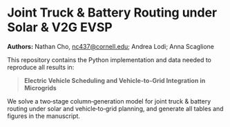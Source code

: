 # Joint Truck & Battery Routing under Solar & V2G EVSP

**Authors:** Nathan Cho, nc437@cornell.edu; Andrea Lodi; Anna Scaglione


This repository contains the Python implementation and data needed to reproduce all results in:
> **Electric Vehicle Scheduling and Vehicle-to-Grid Integration in Microgrids**



We solve a two‐stage column‐generation model for joint truck & battery routing under solar and vehicle‐to‐grid planning, and generate all tables and figures in the manuscript.


